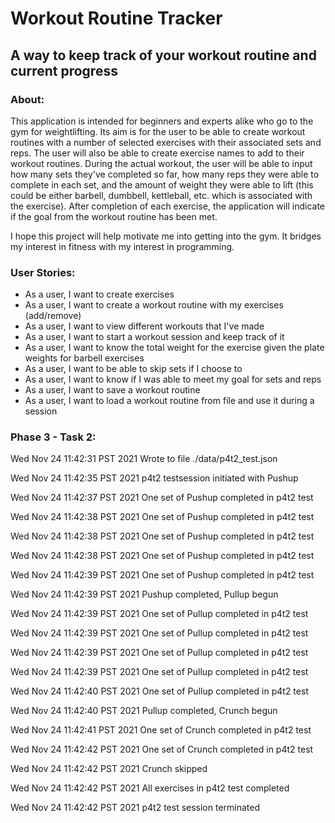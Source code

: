# Workout Routine Tracker

## A way to keep track of your workout routine and current progress

### About:
This application is intended for beginners and experts alike who go to the gym for weightlifting. Its aim is for the
user to be able to create workout routines with a number of selected exercises with their associated sets and reps. The
user will also be able to create exercise names to add to their workout routines. During the actual workout, the user
will be able to input how many sets they've completed so far, how many reps they were able to complete in each set, and
the amount of weight they were able to lift (this could be either barbell, dumbbell, kettleball, etc. which is
associated with the exercise). After completion of each exercise, the application will indicate if the goal from the
workout routine has been met.

I hope this project will help motivate me into getting into the gym. It bridges my interest in fitness with my interest
in programming.

### User Stories:
- As a user, I want to create exercises
- As a user, I want to create a workout routine with my exercises (add/remove)
- As a user, I want to view different workouts that I've made
- As a user, I want to start a workout session and keep track of it
- As a user, I want to know the total weight for the exercise given the plate weights for barbell exercises
- As a user, I want to be able to skip sets if I choose to
- As a user, I want to know if I was able to meet my goal for sets and reps
- As a user, I want to save a workout routine
- As a user, I want to load a workout routine from file and use it during a session

### Phase 3 - Task 2:
Wed Nov 24 11:42:31 PST 2021
Wrote to file ./data/p4t2_test.json

Wed Nov 24 11:42:35 PST 2021
p4t2 testsession initiated with Pushup

Wed Nov 24 11:42:37 PST 2021
One set of Pushup completed in p4t2 test

Wed Nov 24 11:42:38 PST 2021
One set of Pushup completed in p4t2 test

Wed Nov 24 11:42:38 PST 2021
One set of Pushup completed in p4t2 test

Wed Nov 24 11:42:38 PST 2021
One set of Pushup completed in p4t2 test

Wed Nov 24 11:42:39 PST 2021
One set of Pushup completed in p4t2 test

Wed Nov 24 11:42:39 PST 2021
Pushup completed, Pullup begun

Wed Nov 24 11:42:39 PST 2021
One set of Pullup completed in p4t2 test

Wed Nov 24 11:42:39 PST 2021
One set of Pullup completed in p4t2 test

Wed Nov 24 11:42:39 PST 2021
One set of Pullup completed in p4t2 test

Wed Nov 24 11:42:39 PST 2021
One set of Pullup completed in p4t2 test

Wed Nov 24 11:42:40 PST 2021
One set of Pullup completed in p4t2 test

Wed Nov 24 11:42:40 PST 2021
Pullup completed, Crunch begun

Wed Nov 24 11:42:41 PST 2021
One set of Crunch completed in p4t2 test

Wed Nov 24 11:42:42 PST 2021
One set of Crunch completed in p4t2 test

Wed Nov 24 11:42:42 PST 2021
Crunch skipped

Wed Nov 24 11:42:42 PST 2021
All exercises in p4t2 test completed

Wed Nov 24 11:42:42 PST 2021
p4t2 test session terminated